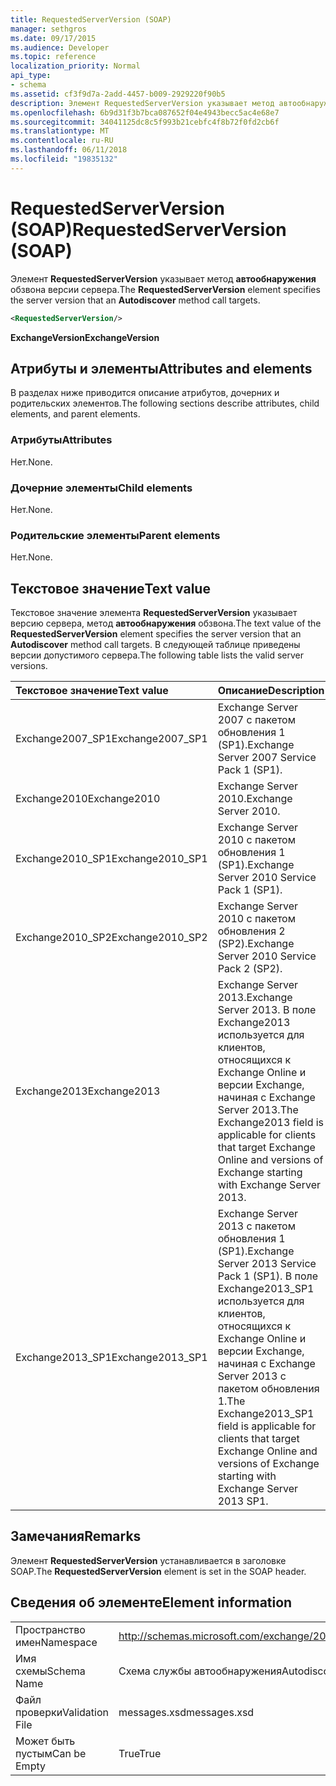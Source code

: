```yaml
---
title: RequestedServerVersion (SOAP)
manager: sethgros
ms.date: 09/17/2015
ms.audience: Developer
ms.topic: reference
localization_priority: Normal
api_type:
- schema
ms.assetid: cf3f9d7a-2add-4457-b009-2929220f90b5
description: Элемент RequestedServerVersion указывает метод автообнаружения обзвона версии сервера.
ms.openlocfilehash: 6b9d31f3b7bca087652f04e4943becc5ac4e68e7
ms.sourcegitcommit: 34041125dc8c5f993b21cebfc4f8b72f0fd2cb6f
ms.translationtype: MT
ms.contentlocale: ru-RU
ms.lasthandoff: 06/11/2018
ms.locfileid: "19835132"
---
```

# <a name="requestedserverversion-soap"></a><span data-ttu-id="0a9dd-103">RequestedServerVersion (SOAP)</span><span class="sxs-lookup"><span data-stu-id="0a9dd-103">RequestedServerVersion (SOAP)</span></span>

<span data-ttu-id="0a9dd-104">Элемент **RequestedServerVersion** указывает метод **автообнаружения** обзвона версии сервера.</span><span class="sxs-lookup"><span data-stu-id="0a9dd-104">The **RequestedServerVersion** element specifies the server version that an **Autodiscover** method call targets.</span></span> 
  
```XML
<RequestedServerVersion/>
```

 <span data-ttu-id="0a9dd-105">**ExchangeVersion**</span><span class="sxs-lookup"><span data-stu-id="0a9dd-105">**ExchangeVersion**</span></span>
## <a name="attributes-and-elements"></a><span data-ttu-id="0a9dd-106">Атрибуты и элементы</span><span class="sxs-lookup"><span data-stu-id="0a9dd-106">Attributes and elements</span></span>

<span data-ttu-id="0a9dd-107">В разделах ниже приводится описание атрибутов, дочерних и родительских элементов.</span><span class="sxs-lookup"><span data-stu-id="0a9dd-107">The following sections describe attributes, child elements, and parent elements.</span></span>
  
### <a name="attributes"></a><span data-ttu-id="0a9dd-108">Атрибуты</span><span class="sxs-lookup"><span data-stu-id="0a9dd-108">Attributes</span></span>

<span data-ttu-id="0a9dd-109">Нет.</span><span class="sxs-lookup"><span data-stu-id="0a9dd-109">None.</span></span>
  
### <a name="child-elements"></a><span data-ttu-id="0a9dd-110">Дочерние элементы</span><span class="sxs-lookup"><span data-stu-id="0a9dd-110">Child elements</span></span>

<span data-ttu-id="0a9dd-111">Нет.</span><span class="sxs-lookup"><span data-stu-id="0a9dd-111">None.</span></span>
  
### <a name="parent-elements"></a><span data-ttu-id="0a9dd-112">Родительские элементы</span><span class="sxs-lookup"><span data-stu-id="0a9dd-112">Parent elements</span></span>

<span data-ttu-id="0a9dd-113">Нет.</span><span class="sxs-lookup"><span data-stu-id="0a9dd-113">None.</span></span>
  
## <a name="text-value"></a><span data-ttu-id="0a9dd-114">Текстовое значение</span><span class="sxs-lookup"><span data-stu-id="0a9dd-114">Text value</span></span>

<span data-ttu-id="0a9dd-115">Текстовое значение элемента **RequestedServerVersion** указывает версию сервера, метод **автообнаружения** обзвона.</span><span class="sxs-lookup"><span data-stu-id="0a9dd-115">The text value of the **RequestedServerVersion** element specifies the server version that an **Autodiscover** method call targets.</span></span> <span data-ttu-id="0a9dd-116">В следующей таблице приведены версии допустимого сервера.</span><span class="sxs-lookup"><span data-stu-id="0a9dd-116">The following table lists the valid server versions.</span></span> 
  
|<span data-ttu-id="0a9dd-117">**Текстовое значение**</span><span class="sxs-lookup"><span data-stu-id="0a9dd-117">**Text value**</span></span>|<span data-ttu-id="0a9dd-118">**Описание**</span><span class="sxs-lookup"><span data-stu-id="0a9dd-118">**Description**</span></span>|
|:-----|:-----|
|<span data-ttu-id="0a9dd-119">Exchange2007_SP1</span><span class="sxs-lookup"><span data-stu-id="0a9dd-119">Exchange2007_SP1</span></span>  <br/> |<span data-ttu-id="0a9dd-120">Exchange Server 2007 с пакетом обновления 1 (SP1).</span><span class="sxs-lookup"><span data-stu-id="0a9dd-120">Exchange Server 2007 Service Pack 1 (SP1).</span></span>  <br/> |
|<span data-ttu-id="0a9dd-121">Exchange2010</span><span class="sxs-lookup"><span data-stu-id="0a9dd-121">Exchange2010</span></span>  <br/> |<span data-ttu-id="0a9dd-122">Exchange Server 2010.</span><span class="sxs-lookup"><span data-stu-id="0a9dd-122">Exchange Server 2010.</span></span>  <br/> |
|<span data-ttu-id="0a9dd-123">Exchange2010_SP1</span><span class="sxs-lookup"><span data-stu-id="0a9dd-123">Exchange2010_SP1</span></span>  <br/> |<span data-ttu-id="0a9dd-124">Exchange Server 2010 с пакетом обновления 1 (SP1).</span><span class="sxs-lookup"><span data-stu-id="0a9dd-124">Exchange Server 2010 Service Pack 1 (SP1).</span></span>  <br/> |
|<span data-ttu-id="0a9dd-125">Exchange2010_SP2</span><span class="sxs-lookup"><span data-stu-id="0a9dd-125">Exchange2010_SP2</span></span>  <br/> |<span data-ttu-id="0a9dd-126">Exchange Server 2010 с пакетом обновления 2 (SP2).</span><span class="sxs-lookup"><span data-stu-id="0a9dd-126">Exchange Server 2010 Service Pack 2 (SP2).</span></span>  <br/> |
|<span data-ttu-id="0a9dd-127">Exchange2013</span><span class="sxs-lookup"><span data-stu-id="0a9dd-127">Exchange2013</span></span>  <br/> |<span data-ttu-id="0a9dd-128">Exchange Server 2013.</span><span class="sxs-lookup"><span data-stu-id="0a9dd-128">Exchange Server 2013.</span></span> <span data-ttu-id="0a9dd-129">В поле Exchange2013 используется для клиентов, относящихся к Exchange Online и версии Exchange, начиная с Exchange Server 2013.</span><span class="sxs-lookup"><span data-stu-id="0a9dd-129">The Exchange2013 field is applicable for clients that target Exchange Online and versions of Exchange starting with Exchange Server 2013.</span></span>  <br/> |
|<span data-ttu-id="0a9dd-130">Exchange2013_SP1</span><span class="sxs-lookup"><span data-stu-id="0a9dd-130">Exchange2013_SP1</span></span>  <br/> |<span data-ttu-id="0a9dd-131">Exchange Server 2013 с пакетом обновления 1 (SP1).</span><span class="sxs-lookup"><span data-stu-id="0a9dd-131">Exchange Server 2013 Service Pack 1 (SP1).</span></span> <span data-ttu-id="0a9dd-132">В поле Exchange2013_SP1 используется для клиентов, относящихся к Exchange Online и версии Exchange, начиная с Exchange Server 2013 с пакетом обновления 1.</span><span class="sxs-lookup"><span data-stu-id="0a9dd-132">The Exchange2013_SP1 field is applicable for clients that target Exchange Online and versions of Exchange starting with Exchange Server 2013 SP1.</span></span>  <br/> |
   
## <a name="remarks"></a><span data-ttu-id="0a9dd-133">Замечания</span><span class="sxs-lookup"><span data-stu-id="0a9dd-133">Remarks</span></span>

<span data-ttu-id="0a9dd-134">Элемент **RequestedServerVersion** устанавливается в заголовке SOAP.</span><span class="sxs-lookup"><span data-stu-id="0a9dd-134">The **RequestedServerVersion** element is set in the SOAP header.</span></span> 
  
## <a name="element-information"></a><span data-ttu-id="0a9dd-135">Сведения об элементе</span><span class="sxs-lookup"><span data-stu-id="0a9dd-135">Element information</span></span>

|||
|:-----|:-----|
|<span data-ttu-id="0a9dd-136">Пространство имен</span><span class="sxs-lookup"><span data-stu-id="0a9dd-136">Namespace</span></span>  <br/> |http://schemas.microsoft.com/exchange/2010/Autodiscover  <br/> |
|<span data-ttu-id="0a9dd-137">Имя схемы</span><span class="sxs-lookup"><span data-stu-id="0a9dd-137">Schema Name</span></span>  <br/> |<span data-ttu-id="0a9dd-138">Схема службы автообнаружения</span><span class="sxs-lookup"><span data-stu-id="0a9dd-138">Autodiscover schema</span></span>  <br/> |
|<span data-ttu-id="0a9dd-139">Файл проверки</span><span class="sxs-lookup"><span data-stu-id="0a9dd-139">Validation File</span></span>  <br/> |<span data-ttu-id="0a9dd-140">messages.xsd</span><span class="sxs-lookup"><span data-stu-id="0a9dd-140">messages.xsd</span></span>  <br/> |
|<span data-ttu-id="0a9dd-141">Может быть пустым</span><span class="sxs-lookup"><span data-stu-id="0a9dd-141">Can be Empty</span></span>  <br/> |<span data-ttu-id="0a9dd-142">True</span><span class="sxs-lookup"><span data-stu-id="0a9dd-142">True</span></span>  <br/> |
   

